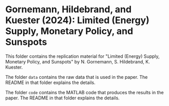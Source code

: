 # Gornemann, Hildebrand, and Kuester (2024): Limited (Energy) Supply, Monetary Policy, and Sunspots

This folder contains the replication material for "Limited (Energy) Supply, Monetary Policy, and Sunspots" by N. Gornemann, S. Hildebrand, K. Kuester.

The folder `data` contains the raw data that is used in the paper. The README in that folder explains the details.

The folder `code` contains the MATLAB code that produces the results in the paper. The README in that folder explains the details.